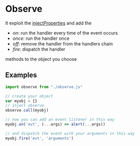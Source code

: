 Observe
===


It exploit the [injectProperties](utils.md#The-injectProperties-function) and add the
- *on*: run the handler every time of the event occurs
- *once*: run the handler once 
- *off*: remove the handler from the handlers chain
- *fire*: dispatch the handler

methods to the object you choose

Examples
---

```javascript
import observe from "./observe.js"

// create your object
var myobj = {}
// inject observe
observe.call(myobj)

// now you can add an event listener in this way
myobj.on('evt', (...args) => alert(...args))

// and dispatch the event with your arguments in this way
myobj.fire('evt', 'arguments')
```